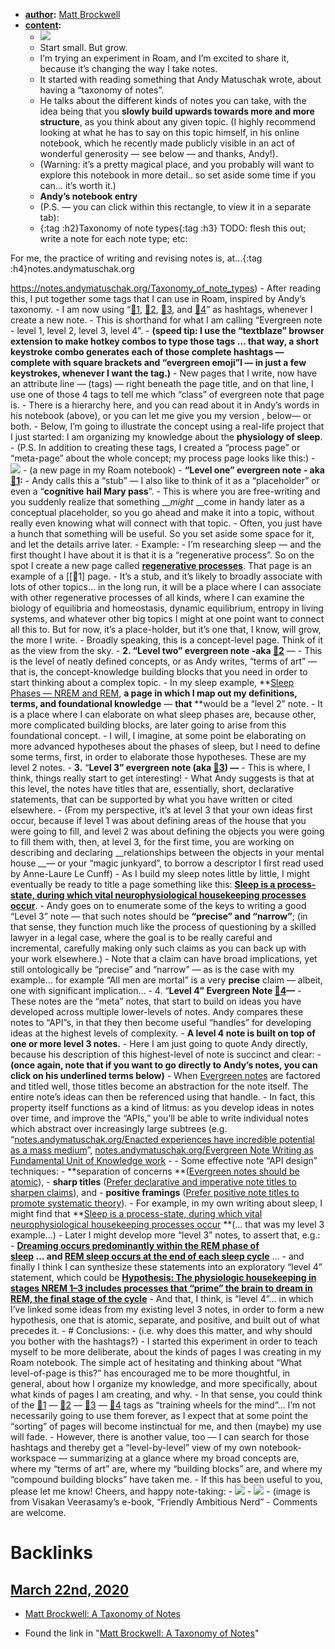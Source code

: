 - **[author](<author.md>):** [Matt Brockwell](<Matt Brockwell.md>)
- **[content](<content.md>):**
    - ![](https://miro.medium.com/max/660/1*za-sLJ_2K_GLifItAuZGPg.jpeg)
    - Start small. But grow.
    - I’m trying an experiment in Roam, and I’m excited to share it, because it’s changing the way I take notes.
    - It started with reading something that Andy Matuschak wrote, about having a “taxonomy of notes”.
    - He talks about the different kinds of notes you can take, with the idea being that you **slowly build upwards towards more and more structure**, as you think about any given topic. (I highly recommend looking at what he has to say on this topic himself, in his online notebook, which he recently made publicly visible in an act of wonderful generosity — see below — and thanks, Andy!).
    - (Warning: it’s a pretty magical place, and you probably will want to explore this notebook in more detail.. so set aside some time if you can… it’s worth it.)
    - **Andy’s notebook entry**
    - (P.S. — you can click within this rectangle, to view it in a separate tab):
    - {:tag :h2}Taxonomy of note types{:tag :h3}
TODO: flesh this out; write a note for each note type; etc:

For me, the practice of writing and revising notes is, at…{:tag :h4}notes.andymatuschak.org

https://notes.andymatuschak.org/Taxonomy_of_note_types)
    - After reading this, I put together some tags that I can use in Roam, inspired by Andy’s taxonomy.
    - I am now using “[🌲1](<🌲1.md>), [🌲2](<🌲2.md>), [🌲3](<🌲3.md>), and [🌲4](<🌲4.md>)” as hashtags, whenever I create a new note.
    - This is shorthand for what I am calling “Evergreen note - level 1, level 2, level 3, level 4”.
    - __(speed tip: I use the “textblaze” browser extension to make hotkey combos to type those tags … that way, a short keystroke combo generates each of those complete hashtags — complete with square brackets and “evergreen emoji”l — in just a few keystrokes, whenever I want the tag.)__
    - New pages that I write, now have an attribute line — (tags) — right beneath the page title, and on that line, I use one of those 4 tags to tell me which “class” of evergreen note that page is.
    - There is a hierarchy here, and you can read about it in Andy’s words in his notebook (above), or you can let me give you my version , below— or both.
    - Below, I’m going to illustrate the concept using a real-life project that I just started: I am organizing my knowledge about the __physiology of sleep__.
    - (P.S. In addition to creating these tags, I created a “process page” or “meta-page” about the whole concept; my process page looks like this:)
    - ![](https://miro.medium.com/max/393/1*_bCU5Tvbofe8C2CtSg1P-Q.png)
    - (a new page in my Roam notebook)
        - **“Level one” evergreen note - aka [🌲1](<🌲1.md>):**
    - Andy calls this a “stub” — I also like to think of it as a “placeholder” or even a “__cognitive__ __hail Mary pass__”.
    - This is where you are free-writing and you suddenly realize that something __*might* __come in handy later as a conceptual placeholder, so you go ahead and make it into a topic, without really even knowing what will connect with that topic.
    - Often, you just have a hunch that something will be useful. So you set aside some space for it, and let the details arrive later.
    - Example:
    - I’m researching sleep — and the first thought I have about it is that it is a “regenerative process”. So on the spot I create a new page called **[regenerative processes](<regenerative processes.md>)**. That page is an example of a [[🌲1] page.
    - It’s a stub, and it’s likely to broadly associate with lots of other topics… in the long run, it will be a place where I can associate with other regenerative processes of all kinds, where I can examine the biology of equilibria and homeostasis, dynamic equilibrium, entropy in living systems, and whatever other big topics I might at one point want to connect all this to. But for now, it’s a place-holder, but it’s one that, I know, will grow, the more I write.
    - Broadly speaking, this is a concept-level page. Think of it as the view from the sky.
    - **2. “Level two” evergreen note -aka [🌲2](<🌲2.md>)** —
    - This is the level of neatly defined concepts, or as Andy writes, “terms of art” — that is, the concept-knowledge building blocks that you need in order to start thinking about a complex topic.
    - In my sleep example, **[Sleep Phases — NREM and REM](<Sleep Phases — NREM and REM.md>), **a page in which I map out my definitions, terms, and foundational knowledge** — **that** **would be a “level 2” note.
    - It is a place where I can elaborate on what sleep phases are, because other, more complicated building blocks, are later going to arise from this foundational concept.
    - I will, I imagine, at some point be elaborating on more advanced hypotheses about the phases of sleep, but I need to define some terms, first, in order to elaborate those hypotheses. These are my level 2 notes.
    - **3.** “**Level 3” evergreen note (aka [🌲3](<🌲3.md>)) —**
    - This is where, I think, things really start to get interesting!
    - What Andy suggests is that at this level, the notes have titles that are, essentially, short, declarative statements, that can be supported by what you have written or cited elsewhere.
    - (From my perspective, it’s at level 3 that your own ideas first occur, because if level 1 was about defining areas of the house that you were going to fill, and level 2 was about defining the objects you were going to fill them with, then, at level 3, for the first time, you are working on describing and declaring __relationships between the objects in your mental house __— or your “magic junkyard”, to borrow a descriptor I first read used by Anne-Laure Le Cunff)
    - As I build my sleep notes little by little, I might eventually be ready to title a page something like this: **[Sleep is a process-state, during which vital neurophysiological housekeeping processes occur](<Sleep is a process-state, during which vital neurophysiological housekeeping processes occur.md>)**.
    - Andy goes on to enumerate some of the keys to writing a good “Level 3” note — that such notes should be **“precise” and “narrow”**; (in that sense, they function much like the process of questioning by a skilled lawyer in a legal case, where the goal is to be really careful and incremental, carefully making only such claims as you can back up with your work elsewhere.)
    - Note that a claim can have broad implications, yet still ontologically be “precise” and “narrow” — as is the case with my example… for example “All men are mortal” is a very __precise__ claim — albeit, one with significant implication…
    - 4. “**Level 4” Evergreen Note [🌲4](<🌲4.md>)—**
    - These notes are the “meta” notes, that start to build on ideas you have developed across multiple lower-levels of notes. Andy compares these notes to “API”s, in that they then become useful “handles” for developing ideas at the highest levels of complexity.
    - **A level 4 note is built on top of one or more level 3 notes.**
    - Here I am just going to quote Andy directly, because his description of this highest-level of note is succinct and clear:
    - __(once again, note that if you want to go directly to Andy’s notes, you can click on his underlined terms below)__
    - When [Evergreen notes](https://notes.andymatuschak.org/Evergreen_notes) are factored and titled well, those titles become an abstraction for the note itself. The entire note’s ideas can then be referenced using that handle.
    - In fact, this property itself functions as a kind of litmus: as you develop ideas in notes over time, and improve the “APIs,” you’ll be able to write individual notes which abstract over increasingly large subtrees (e.g. “[notes.andymatuschak.org/Enacted experiences have incredible potential as a mass medium](<notes.andymatuschak.org/Enacted experiences have incredible potential as a mass medium.md>)”, [notes.andymatuschak.org/Evergreen Note Writing as Fundamental Unit of Knowledge work](<notes.andymatuschak.org/Evergreen Note Writing as Fundamental Unit of Knowledge work.md>)
        - 
    - Some effective note “API design” techniques:
    - **separation of concerns **([Evergreen notes should be atomic](https://notes.andymatuschak.org/Evergreen_notes_should_be_atomic)),
    - **sharp titles** ([Prefer declarative and imperative note titles to sharpen claims](https://notes.andymatuschak.org/Prefer_declarative_and_imperative_note_titles_to_sharpen_claims)), and
    - **positive framings** ([Prefer positive note titles to promote systematic theory](https://notes.andymatuschak.org/Prefer_positive_note_titles_to_promote_systematic_theory)).
    - For example, in my own writing about sleep, I might find that **[Sleep is a process-state, during which vital neurophysiological housekeeping processes occur](<Sleep is a process-state, during which vital neurophysiological housekeeping processes occur.md>) **(… that was my level 3 example…)
    - Later I might develop more “level 3” notes, to assert that, e.g.:
    - **[Dreaming occurs predominantly within the REM phase of sleep](<Dreaming occurs predominantly within the REM phase of sleep.md>) **…** **and** [REM sleep occurs at the end of each sleep cycle](<REM sleep occurs at the end of each sleep cycle.md>)** …
    - and finally I think I can synthesize these statements into an exploratory “level 4” statement, which could be **[Hypothesis: The physiologic housekeeping in stages NREM 1–3 includes processes that “prime” the brain to dream in REM, the final stage of the cycle](<Hypothesis: The physiologic housekeeping in stages NREM 1–3 includes processes that “prime” the brain to dream in REM, the final stage of the cycle.md>)**
    - And that, I think, is “level 4”… in which I’ve linked some ideas from my existing level 3 notes, in order to form a new hypothesis, one that is atomic, separate, and positive, and built out of what precedes it.
    - # Conclusions:
    - (i.e. why does this matter, and why should you bother with the hashtags?)
    - I started this experiment in order to teach myself to be more deliberate, about the kinds of pages I was creating in my Roam notebook. The simple act of hesitating and thinking about “What level-of-page is this?” has encouraged me to be more thoughtful, in general, about how I organize my knowledge, and more specifically, about what kinds of pages I am creating, and why.
    - In that sense, you could think of the [🌲1](<🌲1.md>) — [🌲2](<🌲2.md>) — [🌲3](<🌲3.md>) — [🌲4](<🌲4.md>) tags as “training wheels for the mind”… I’m not necessarily going to use them forever, as I expect that at some point the “sorting” of pages will become instinctual for me, and then (maybe) my use will fade.
    - However, there is another value, too — I can search for those hashtags and thereby get a “level-by-level” view of my own notebook-workspace — summarizing at a glance where my broad concepts are, where my “terms of art” are, where my “building blocks” are, and where my “compound building blocks” have taken me.
    - If this has been useful to you, please let me know! Cheers, and happy note-taking:
    - ![](https://miro.medium.com/max/48/1*qgY228Dhl6-z36pyaY9uRw.png?q=20)
    - ![](https://miro.medium.com/max/369/1*qgY228Dhl6-z36pyaY9uRw.png)
    - (image is from Visakan Veerasamy’s e-book, “Friendly Ambitious Nerd”
    - Comments are welcome.

# Backlinks
## [March 22nd, 2020](<March 22nd, 2020.md>)
- [Matt Brockwell: A Taxonomy of Notes](<Matt Brockwell: A Taxonomy of Notes.md>)

- Found the link in "[Matt Brockwell: A Taxonomy of Notes](<Matt Brockwell: A Taxonomy of Notes.md>)"

